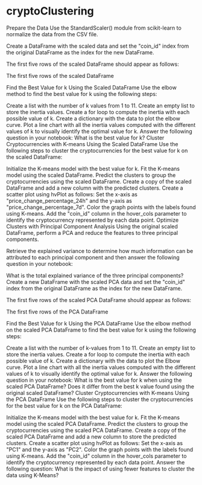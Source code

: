 # cryptoClustering

Prepare the Data
Use the StandardScaler() module from scikit-learn to normalize the data from the CSV file.

Create a DataFrame with the scaled data and set the "coin_id" index from the original DataFrame as the index for the new DataFrame.

The first five rows of the scaled DataFrame should appear as follows:

The first five rows of the scaled DataFrame

Find the Best Value for k Using the Scaled DataFrame
Use the elbow method to find the best value for k using the following steps:

Create a list with the number of k values from 1 to 11.
Create an empty list to store the inertia values.
Create a for loop to compute the inertia with each possible value of k.
Create a dictionary with the data to plot the elbow curve.
Plot a line chart with all the inertia values computed with the different values of k to visually identify the optimal value for k.
Answer the following question in your notebook: What is the best value for k?
Cluster Cryptocurrencies with K-means Using the Scaled DataFrame
Use the following steps to cluster the cryptocurrencies for the best value for k on the scaled DataFrame:

Initialize the K-means model with the best value for k.
Fit the K-means model using the scaled DataFrame.
Predict the clusters to group the cryptocurrencies using the scaled DataFrame.
Create a copy of the scaled DataFrame and add a new column with the predicted clusters.
Create a scatter plot using hvPlot as follows:
Set the x-axis as "price_change_percentage_24h" and the y-axis as "price_change_percentage_7d".
Color the graph points with the labels found using K-means.
Add the "coin_id" column in the hover_cols parameter to identify the cryptocurrency represented by each data point.
Optimize Clusters with Principal Component Analysis
Using the original scaled DataFrame, perform a PCA and reduce the features to three principal components.

Retrieve the explained variance to determine how much information can be attributed to each principal component and then answer the following question in your notebook:

What is the total explained variance of the three principal components?
Create a new DataFrame with the scaled PCA data and set the "coin_id" index from the original DataFrame as the index for the new DataFrame.

The first five rows of the scaled PCA DataFrame should appear as follows:

The first five rows of the PCA DataFrame

Find the Best Value for k Using the PCA DataFrame
Use the elbow method on the scaled PCA DataFrame to find the best value for k using the following steps:

Create a list with the number of k-values from 1 to 11.
Create an empty list to store the inertia values.
Create a for loop to compute the inertia with each possible value of k.
Create a dictionary with the data to plot the Elbow curve.
Plot a line chart with all the inertia values computed with the different values of k to visually identify the optimal value for k.
Answer the following question in your notebook:
What is the best value for k when using the scaled PCA DataFrame?
Does it differ from the best k value found using the original scaled DataFrame?
Cluster Cryptocurrencies with K-means Using the PCA DataFrame
Use the following steps to cluster the cryptocurrencies for the best value for k on the PCA DataFrame:

Initialize the K-means model with the best value for k.
Fit the K-means model using the scaled PCA DataFrame.
Predict the clusters to group the cryptocurrencies using the scaled PCA DataFrame.
Create a copy of the scaled PCA DataFrame and add a new column to store the predicted clusters.
Create a scatter plot using hvPlot as follows:
Set the x-axis as "PC1" and the y-axis as "PC2".
Color the graph points with the labels found using K-means.
Add the "coin_id" column in the hover_cols parameter to identify the cryptocurrency represented by each data point.
Answer the following question:
What is the impact of using fewer features to cluster the data using K-Means?

